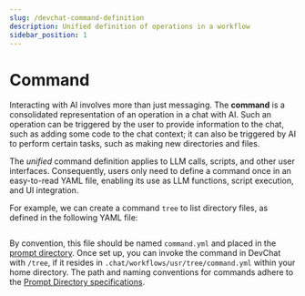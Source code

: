 ```yaml
---
slug: /devchat-command-definition
description: Unified definition of operations in a workflow
sidebar_position: 1
---
```


# Command

Interacting with AI involves more than just messaging.
The **command** is a consolidated representation of an operation in a chat with AI.
Such an operation can be triggered by the user to provide information to the chat, such as adding some code to the chat context; it can also be triggered by AI to perform certain tasks, such as making new directories and files.

The *unified* command definition applies to LLM calls, scripts, and other user interfaces.
Consequently, users only need to define a command once in an easy-to-read YAML file, enabling its use as LLM functions, script execution, and UI integration.

For example, we can create a command `tree` to list directory files, as defined in the following YAML file:

```yaml
```

By convention, this file should be named `command.yml` and placed in the [prompt directory](/extend-devchat-with-custom-prompts).
Once set up, you can invoke the command in DevChat with `/tree`, if it resides in `.chat/workflows/usr/tree/command.yml` within your home directory.
The path and naming conventions for commands adhere to the [Prompt Directory specifications](/extend-devchat-with-custom-prompts#path).
